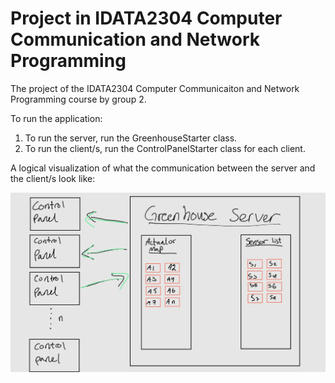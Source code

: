 # Project in IDATA2304 Computer Communication and Network Programming

The project of the IDATA2304 Computer Communicaiton and Network Programming course by group 2.

To run the application:
1. To run the server, run the GreenhouseStarter class.
2. To run the client/s, run the ControlPanelStarter class for each client.

A logical visualization of what the communication between the server and the client/s look like:

![img.jpg](src%2Fdoc%2Fimg.jpg)